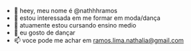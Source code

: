 - 👋 heey, meu nome é @nathhhramos
- 👀 estou interessada em me formar em moda/dança
- 🌱 atuamente estou cursando ensino medio
- 💞️ eu gosto de dançar
- 📫 voce pode me achar em ramos.lima.nathalia@gmail.com

<!---
nathinharamos/nathinharamos is a ✨ special ✨ repository because its `README.md` (this file) appears on your GitHub profile.
You can click the Preview link to take a look at your changes.
--->

